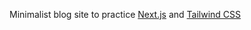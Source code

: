 Minimalist blog site to practice [Next.js](https://nextjs.org/) and [Tailwind CSS]( https://tailwindcss.com/)
